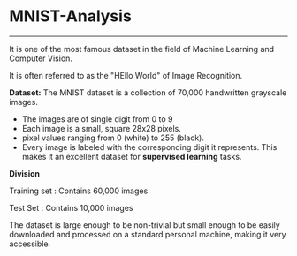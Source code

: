 # MNIST-Analysis

---------------

It is one of the most famous dataset in the field of Machine Learning and Computer Vision.

It is often referred to as the "HEllo World" of Image Recognition.

**Dataset:**
The MNIST dataset is a collection of 70,000 handwritten grayscale images.
* The images are of single digit from 0 to 9
* Each image is a small, square 28x28 pixels.
* pixel values ranging from 0 (white) to 255 (black).
* Every image is labeled with the corresponding digit it represents. This makes it an excellent dataset for **supervised learning** tasks.

**Division**

Training set : Contains 60,000 images

Test Set : Contains 10,000 images


The dataset is large enough to be non-trivial but small enough to be easily downloaded and processed on a standard personal machine, making it very accessible.
